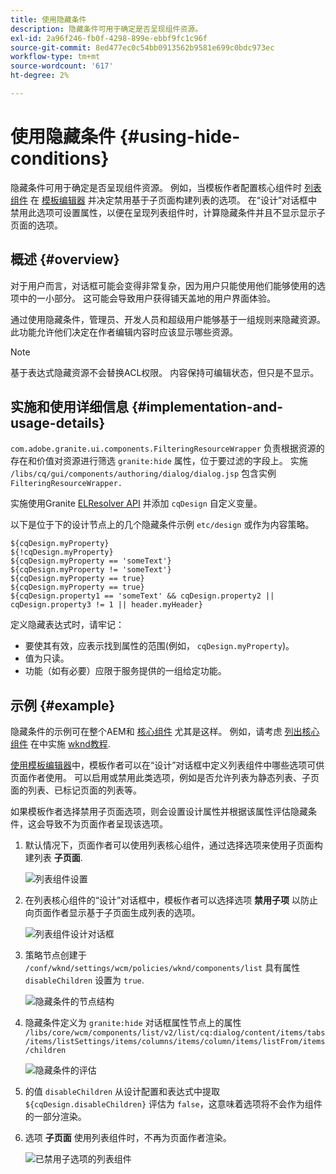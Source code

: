 ```yaml
---
title: 使用隐藏条件
description: 隐藏条件可用于确定是否呈现组件资源。
exl-id: 2a96f246-fb0f-4298-899e-ebbf9fc1c96f
source-git-commit: 8ed477ec0c54bb0913562b9581e699c0bdc973ec
workflow-type: tm+mt
source-wordcount: '617'
ht-degree: 2%

---
```


# 使用隐藏条件 {#using-hide-conditions}

隐藏条件可用于确定是否呈现组件资源。 例如，当模板作者配置核心组件时 [列表组件](https://experienceleague.adobe.com/docs/experience-manager-core-components/using/components/list.html) 在 [模板编辑器](/help/sites-cloud/authoring/features/templates.md) 并决定禁用基于子页面构建列表的选项。 在“设计”对话框中禁用此选项可设置属性，以便在呈现列表组件时，计算隐藏条件并且不显示显示子页面的选项。

## 概述 {#overview}

对于用户而言，对话框可能会变得非常复杂，因为用户只能使用他们能够使用的选项中的一小部分。 这可能会导致用户获得铺天盖地的用户界面体验。

通过使用隐藏条件，管理员、开发人员和超级用户能够基于一组规则来隐藏资源。 此功能允许他们决定在作者编辑内容时应该显示哪些资源。

>[!NOTE]
>
>基于表达式隐藏资源不会替换ACL权限。 内容保持可编辑状态，但只是不显示。

## 实施和使用详细信息 {#implementation-and-usage-details}

`com.adobe.granite.ui.components.FilteringResourceWrapper` 负责根据资源的存在和价值对资源进行筛选 `granite:hide` 属性，位于要过滤的字段上。 实施 `/libs/cq/gui/components/authoring/dialog/dialog.jsp` 包含实例 `FilteringResourceWrapper.`

实施使用Granite [ELResolver API](https://helpx.adobe.com/experience-manager/6-5/sites/developing/using/reference-materials/granite-ui/api/jcr_root/libs/granite/ui/docs/server/el.html) 并添加 `cqDesign` 自定义变量。

以下是位于下的设计节点上的几个隐藏条件示例 `etc/design` 或作为内容策略。

```
${cqDesign.myProperty}
${!cqDesign.myProperty}
${cqDesign.myProperty == 'someText'}
${cqDesign.myProperty != 'someText'}
${cqDesign.myProperty == true}
${cqDesign.myProperty == true}
${cqDesign.property1 == 'someText' && cqDesign.property2 || cqDesign.property3 != 1 || header.myHeader}
```

定义隐藏表达式时，请牢记：

* 要使其有效，应表示找到属性的范围(例如， `cqDesign.myProperty`)。
* 值为只读。
* 功能（如有必要）应限于服务提供的一组给定功能。

## 示例 {#example}

隐藏条件的示例可在整个AEM和 [核心组件](https://experienceleague.adobe.com/docs/experience-manager-core-components/using/introduction.html) 尤其是这样。 例如，请考虑 [列出核心组件](https://experienceleague.adobe.com/docs/experience-manager-core-components/using/components/list.html) 在中实施 [wknd教程](/help/implementing/developing/introduction/develop-wknd-tutorial.md).

[使用模板编辑器](/help/sites-cloud/authoring/features/templates.md)中，模板作者可以在“设计”对话框中定义列表组件中哪些选项可供页面作者使用。 可以启用或禁用此类选项，例如是否允许列表为静态列表、子页面的列表、已标记页面的列表等。

如果模板作者选择禁用子页面选项，则会设置设计属性并根据该属性评估隐藏条件，这会导致不为页面作者呈现该选项。

1. 默认情况下，页面作者可以使用列表核心组件，通过选择选项来使用子页面构建列表 **子页面**.

   ![列表组件设置](assets/hide-conditions-list-settings.png)

1. 在列表核心组件的“设计”对话框中，模板作者可以选择选项 **禁用子项** 以防止向页面作者显示基于子页面生成列表的选项。

   ![列表组件设计对话框](assets/hide-conditions-list-design.png)

1. 策略节点创建于 `/conf/wknd/settings/wcm/policies/wknd/components/list` 具有属性 `disableChildren` 设置为 `true`.

   ![隐藏条件的节点结构](assets/hide-conditions-node-structure.png)

1. 隐藏条件定义为 `granite:hide` 对话框属性节点上的属性 `/libs/core/wcm/components/list/v2/list/cq:dialog/content/items/tabs/items/listSettings/items/columns/items/column/items/listFrom/items/children`

   ![隐藏条件的评估](assets/hide-conditions-evaluation.png)

1. 的值 `disableChildren` 从设计配置和表达式中提取 `${cqDesign.disableChildren}` 评估为 `false`，这意味着选项将不会作为组件的一部分渲染。

1. 选项 **子页面** 使用列表组件时，不再为页面作者渲染。

   ![已禁用子选项的列表组件](assets/hide-conditions-child-disabled.png)
